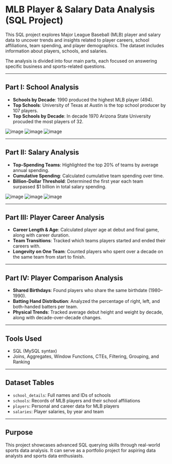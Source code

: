 # MLB Player & Salary Data Analysis (SQL Project)

This SQL project explores Major League Baseball (MLB) player and salary data to uncover trends and insights related to player careers, school affiliations, team spending, and player demographics. The dataset includes information about players, schools, and salaries.

The analysis is divided into four main parts, each focused on answering specific business and sports-related questions.

---

## Part I: School Analysis

- **Schools by Decade**: 1990 produced the highest MLB player (494).
- **Top Schools**: University of Texas at Austin is the top school producer by 107 players.
- **Top Schools by Decade**: In decade 1970 Arizona State University procuded the most players of 32.

![image](https://github.com/user-attachments/assets/fa590935-b278-4541-8e6c-4c84e9aadc71)
![image](https://github.com/user-attachments/assets/54c32bed-ed84-4326-8721-e713136b2fc2)
![image](https://github.com/user-attachments/assets/287be6f1-e273-4be9-b4e2-c050038bc00e)


---

## Part II: Salary Analysis

- **Top-Spending Teams**: Highlighted the top 20% of teams by average annual spending.
- **Cumulative Spending**: Calculated cumulative team spending over time.
- **Billion-Dollar Threshold**: Determined the first year each team surpassed $1 billion in total salary spending.

![image](https://github.com/user-attachments/assets/4927f974-9ab5-47ca-aa56-dc1b456998eb)
![image](https://github.com/user-attachments/assets/008cf3d5-8ed9-4c85-ba3f-361c5a7489a8)
![image](https://github.com/user-attachments/assets/f156e115-3307-4c5c-bac7-4a0418d3919e)

---

## Part III: Player Career Analysis

- **Career Length & Age**: Calculated player age at debut and final game, along with career duration.
- **Team Transitions**: Tracked which teams players started and ended their careers with.
- **Longevity on One Team**: Counted players who spent over a decade on the same team from start to finish.

---

## Part IV: Player Comparison Analysis

- **Shared Birthdays**: Found players who share the same birthdate (1980–1990).
- **Batting Hand Distribution**: Analyzed the percentage of right, left, and both-handed batters per team.
- **Physical Trends**: Tracked average debut height and weight by decade, along with decade-over-decade changes.

---

## Tools Used

- SQL (MySQL syntax)
- Joins, Aggregates, Window Functions, CTEs, Filtering, Grouping, and Ranking

---

## Dataset Tables

- `school_details`: Full names and IDs of schools
- `schools`: Records of MLB players and their school affiliations
- `players`: Personal and career data for MLB players
- `salaries`: Player salaries, by year and team

---

## Purpose

This project showcases advanced SQL querying skills through real-world sports data analysis. It can serve as a portfolio project for aspiring data analysts and sports data enthusiasts.
